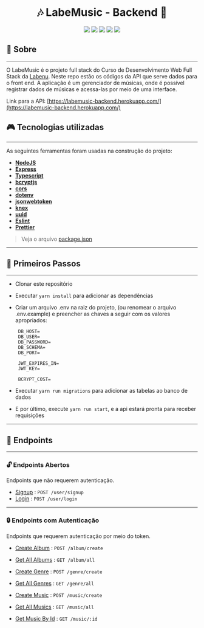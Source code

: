 <h1 align="center">🎶 LabeMusic - Backend 🎵</h1>

<p align="center">

  <img src="https://img.shields.io/badge/Node.js-43853D?style=&logo=node-dot-js&logoColor=white" />
  <img src="https://img.shields.io/badge/TypeScript-007ACC?style=&logo=typescript&logoColor=white"/>
  <img src="https://img.shields.io/badge/Express.js-000000?style=&logo=express&logoColor=white" />
  <img src="https://img.shields.io/badge/MySQL-00000F?style=&logo=mysql&logoColor=white" />
<img src="https://img.shields.io/badge/Heroku-430098?style=&logo=heroku&logoColor=white" />

</p>

## 💾 Sobre

---

O LabeMusic é o projeto full stack do Curso de Desenvolvimento Web Full Stack da [Labenu](https://www.labenu.com.br/). Neste repo estão os códigos da API que serve dados para o front end. A aplicação é um gerenciador de músicas, onde é possível registrar dados de músicas e acessa-las por meio de uma interface.

Link para a API: [https://labemusic-backend.herokuapp.com/](https://labemusic-backend.herokuapp.com/)

## 🎮 Tecnologias utilizadas

---

As seguintes ferramentas foram usadas na construção do projeto:

- **[NodeJS](https://nodejs.org/en/)**
- **[Express](https://expressjs.com/pt-br/)**
- **[Typescript](https://www.typescriptlang.org/)**
- **[bcryptjs](https://github.com/dcodeIO/bcrypt.js#readme)**
- **[cors](https://github.com/expressjs/cors#readme)**
- **[dotenv](https://github.com/motdotla/dotenv#readme)**
- **[jsonwebtoken](https://github.com/auth0/node-jsonwebtoken#readme)**
- **[knex](http://knexjs.org/)**
- **[uuid](https://github.com/uuidjs/uuid#readme)**
- **[Eslint](https://eslint.org/)**
- **[Prettier](https://prettier.io/)**

> Veja o arquivo [package.json](https://github.com/fagnerzulin/labemusic-backend/blob/main/package.json)

---

## 🎯 Primeiros Passos

---

- Clonar este repositório
- Executar `yarn install` para adicionar as dependências
- Criar um arquivo .env na raiz do projeto, (ou renomear o arquivo .env.example) e preencher as chaves a seguir com os valores apropriados:

  ```
   DB_HOST=
   DB_USER=
   DB_PASSWORD=
   DB_SCHEMA=
   DB_PORT=

   JWT_EXPIRES_IN=
   JWT_KEY=

   BCRYPT_COST=
  ```

- Executar `yarn run migrations` para adicionar as tabelas ao banco de dados
- E por último, execute `yarn run start`, e a api estará pronta para receber requisições

---

## 🚩 Endpoints

---

### 🔓 Endpoints Abertos

Endpoints que não requerem autenticação.

- [Signup](example/user/signup.md) : `POST /user/signup`
- [Login](example/user/login.md) : `POST /user/login`

---

### 🔒 Endpoints com Autenticação

Endpoints que requerem autenticação por meio do token.

- [Create Album](example/album/createAlbum.md) : `POST /album/create`
- [Get All Albums](example/album/getAll.md) : `GET /album/all`

- [Create Genre](example/genre/createGenre.md) : `POST /genre/create`
- [Get All Genres](example/genre/getAll.md) : `GET /genre/all`

- [Create Music](example/music/createMusic.md) : `POST /music/create`
- [Get All Musics](example/music/getAll.md) : `GET /music/all`
- [Get Music By Id](example/music/getById.md) : `GET /music/:id`
